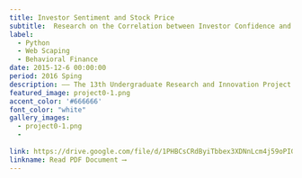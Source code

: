 ```yaml
---
title: Investor Sentiment and Stock Price
subtitle:  Research on the Correlation between Investor Confidence and Stock Price Change from the Perspective of Behavioral Finance — Based on the empirical analysis of China's A-share market from 2007 to 2015 
label:
  - Python
  - Web Scaping
  - Behavioral Finance
date: 2015-12-6 00:00:00
period: 2016 Sping
description: —— The 13th Undergraduate Research and Innovation Project </br> —— Undergraduate Research Innovation Scholarship
featured_image: project0-1.png
accent_color: '#666666'
font_color: "white"
gallery_images:
  - project0-1.png
  - 
  
link: https://drive.google.com/file/d/1PHBCsCRdByiTbbex3XDNnLcm4j59oPIG/view?usp=sharing
linkname: Read PDF Document ⟶
---
```

